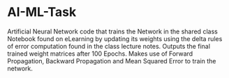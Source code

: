 # AI-ML-Task
Artificial Neural Network code that trains the Network in the shared class Notebook found on eLearning by updating its weights using the delta rules of error computation found in the class lecture notes. 
Outputs the final trained weight matrices after 100 Epochs.
Makes use of Forward Propagation, Backward Propagation and Mean Squared Error to train the network.
